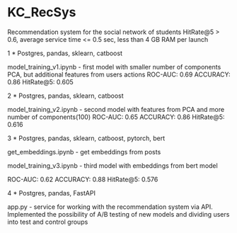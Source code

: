 # KC_RecSys
Recommendation system for the social network of students
HitRate@5 > 0.6, average service time <= 0.5 sec, less than 4 GB RAM per launch

1 * Postgres, pandas, sklearn, catboost

model_training_v1.ipynb - first model with smaller number of components PCA, but additional features from users actions
ROC-AUC: 0.69
ACCURACY: 0.86
HitRate@5: 0.605

2 * Postgres, pandas, sklearn, catboost

model_training_v2.ipynb - second model with features from PCA and more number of components(100)
ROC-AUC: 0.65
ACCURACY: 0.86
HitRate@5: 0.616

3 * Postgres, pandas, sklearn, catboost, pytorch, bert

get_embeddings.ipynb - get embeddings from posts

model_training_v3.ipynb - third model with embeddings from bert model

ROC-AUC: 0.62
ACCURACY: 0.88
HitRate@5: 0.576

4 * Postgres, pandas, FastAPI

app.py - service for working with the recommendation system via API. Implemented the possibility of A/B testing of new models and dividing users into test and control groups
